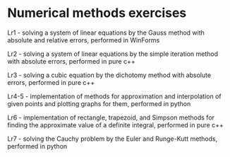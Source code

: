 # Numerical methods exercises

Lr1 - solving a system of linear equations by the Gauss method with absolute and relative errors, performed in WinForms

Lr2 - solving a system of linear equations by the simple iteration method with absolute errors, performed in pure c++

Lr3 - solving a cubic equation by the dichotomy method with absolute errors, performed in pure c++

Lr4-5 - implementation of methods for approximation and interpolation of given points and plotting graphs for them, performed in python

Lr6 - implementation of rectangle, trapezoid, and Simpson methods for finding the approximate value of a definite integral, performed in pure c++

Lr7 - solving the Cauchy problem by the Euler and Runge-Kutt methods, performed in python
